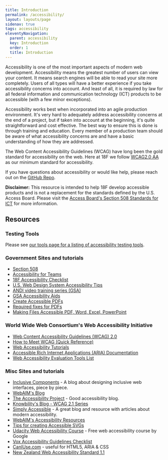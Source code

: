 ```yaml
---
title: Introduction
permalink: /accessibility/
layout: layouts/page
sidenav: true
tags: accessibility
eleventyNavigation: 
  parent: accessibility
  key: Introduction
  order: 1
  title: Introduction
---
```


Accessibility is one of the most important aspects of modern web development. Accessibility means the greatest number of users can view your content. It means search engines will be able to read your site more completely. Users of all types will have a better experience if you take accessibility concerns into account. And least of all, it is required by law for all federal information and communication technology (ICT) products to be accessible (with a few minor exceptions).

Accessibility works best when incorporated into an agile production environment. It's very hard to adequately address accessibility concerns at the end of a project, but if taken into account at the beginning, it's quite straightforward and cost effective. The best way to ensure this is done is through training and education. Every member of a production team should be aware of what accessibility concerns are and have a basic understanding of how they are addressed.

The Web Content Accessibility Guidelines (WCAG) have long been the gold standard for accessibility on the web. Here at 18F we follow [WCAG2.0 AA](https://www.w3.org/TR/WCAG20/) as our minimum standard for accessibility.  

If you have questions about accessibility or would like help, please reach out on the [GitHub Repo](https://github.com/18F/guides/issues).

__Disclaimer:__ This resource is intended to help 18F develop accessible products and is not a replacement for the standards defined by the U.S. Access Board. Please visit the [Access Board's Section 508 Standards for ICT](https://www.access-board.gov/ict/) for more information.

## Resources

### Testing Tools

Please see [our tools page for a listing of accessibility testing tools](tools/). 

### Government Sites and tutorials
* [Section 508](https://section508.gov/)
* [Accessibility for Teams](https://accessibility.digital.gov/)
* [18F Accessibility Checklist](./checklist/)
* [U.S. Web Design System Accessibility Tips](https://designsystem.digital.gov/documentation/accessibility/)
* [ANDI video training series (GSA)](https://www.section508.gov/training/web-software/andi-training-videos/)
* [GSA Accessibility Aids](https://www.gsa.gov/website-information/accessibility-aids)
* [Create Accessible PDFs](https://www.section508.gov/create/pdfs)
* [Required fixes for PDFs](https://www.hhs.gov/web/section-508/making-files-accessible/pdf-required/)
* [Making Files Accessible PDF, Word, Excel, PowerPoint](https://www.hhs.gov/web/section-508/os-training-resources/)

### World Wide Web Consortium's Web Accessibility Initiative
* [Web Content Accessibility Guidelines (WCAG) 2.0](https://www.w3.org/TR/WCAG20/)
* [How to Meet WCAG (Quick Reference)](https://www.w3.org/WAI/WCAG21/quickref/)
* [Web Accessibility Tutorials](https://www.w3.org/WAI/tutorials/)
* [Accessible Rich Internet Applications (ARIA) Documentation](https://www.w3.org/html/wg/drafts/html/master/dom.html#wai-aria) 
* [Web Accessibility Evaluation Tools List](https://www.w3.org/WAI/ER/tools/)

### Misc Sites and tutorials
* [Inclusive Components](https://inclusive-components.design/) - A blog about designing inclusive web interfaces, piece by piece.
* [WebAIM's Blog](http://webaim.org/blog/)
* [The Accessibility Project](https://a11yproject.com/) - Good accessibility blog.
* [Knowbility's Blog - WCAG 2.1 Series](https://knowbility.org/blog/2018/WCAG21-intro/)
* [Simply Accessible](http://simplyaccessible.com/archives/) - A great blog and resource with articles about modern accessibility.
* [WebAIM's Accessibility Resources](https://webaim.org/resources/)
* [Tips for creating Accessible SVGs](https://www.sitepoint.com/tips-accessible-svg/)
* [Udacity Web Accessibility Course](https://www.udacity.com/course/web-accessibility--ud891) - Free web accessibility course by Google
* [Vox Accessibility Guidelines Checklist](https://accessibility.voxmedia.com/)
* [CanIUse.com](https://caniuse.com/) - useful for HTML5, ARIA & CSS 
* [New Zealand Web Accessibility Standard 1.1](https://www.digital.govt.nz/standards-and-guidance/nz-government-web-standards/web-accessibility-standard-1-1/)

